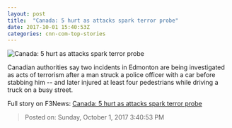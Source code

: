 ```yaml
---
layout: post
title:  "Canada: 5 hurt as attacks spark terror probe"
date: 2017-10-01 15:40:53Z
categories: cnn-com-top-stories
---
```


![Canada: 5 hurt as attacks spark terror probe](http://i2.cdn.cnn.com/cnnnext/dam/assets/150325082132-social-gfx-breaking-news-super-tease.jpg)

Canadian authorities say two incidents in Edmonton are being investigated as acts of terrorism after a man struck a police officer with a car before stabbing him -- and later injured at least four pedestrians while driving a truck on a busy street.


Full story on F3News: [Canada: 5 hurt as attacks spark terror probe](http://www.f3nws.com/n/4bKMEJ)

> Posted on: Sunday, October 1, 2017 3:40:53 PM
